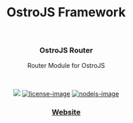 <div align="center">
  <h1>OstroJS Framework</h1>
  
</div>
<br />

<div align="center">
  <h3>OstroJS Router</h3>
  <p>Router Module for OstroJS</p>
</div>

<br />

<div align="center">

![][javascript-image] [![license-image]][license-url] [![nodejs-image]][npm-url]

</div>

<div align="center">
  <h3>
    <a href="https://ostrojs.com">
      Website
    </a>
   
  </h3>
</div>

 
[javascript-image]: https://img.shields.io/badge/JS-javascript-green
[javascript-url]:  "javascript"

[nodejs-image]: https://img.shields.io/badge/node-%3E%3D%2012.0.0-green
[npm-url]: https://npmjs.org/package/@ostro/router "npm"

[license-image]: https://img.shields.io/github/license/ostrojs/router
[license-url]: LICENSE.md "license"